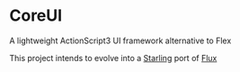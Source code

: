 CoreUI
======

A lightweight ActionScript3 UI framework alternative to Flex

This project intends to evolve into a [Starling](https://github.com/PrimaryFeather/Starling-Framework) port of [Flux](https://github.com/jonathanrpace/Flux)